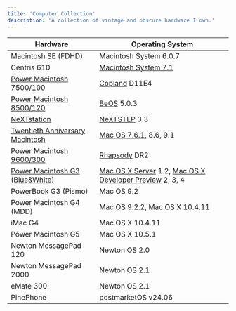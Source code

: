 ```yaml
---
title: 'Computer Collection'
description: 'A collection of vintage and obscure hardware I own.'
---
```


| Hardware                                                   | Operating System                                                                                       |
| ---------------------------------------------------------- | ------------------------------------------------------------------------------------------------------ |
| Macintosh SE (FDHD)                                        | Macintosh System 6.0.7                                                                                 |
| Centris 610                                                | [Macintosh System 7.1](./system7)                                                                      |
| [Power Macintosh 7500/100](./power-mac-7500-100)           | [Copland](./copland) D11E4                                                                             |
| [Power Macintosh 8500/120](./power-mac-8500-120)           | [BeOS](./beos) 5.0.3                                                                                   |
| [NeXTstation](./nextstation)                               | [NeXTSTEP](./nextstep) 3.3                                                                             |
| [Twentieth Anniversary Macintosh](./tam)                   | [Mac OS 7.6.1](./system7), 8.6, 9.1                                                                    |
| [Power Macintosh 9600/300](./power-mac-9600-300)           | [Rhapsody](./rhapsody) DR2                                                                             |
| [Power Macintosh G3 (Blue&White)](./power-mac-g3-tower-bw) | [Mac OS X Server](./rhapsody) 1.2, [Mac OS X Developer Preview](./mac-os-x-developer-previews) 2, 3, 4 |
| PowerBook G3 (Pismo)                                       | Mac OS 9.2                                                                                             |
| Power Macintosh G4 (MDD)                                   | Mac OS 9.2.2, Mac OS X 10.4.11                                                                         |
| iMac G4                                                    | Mac OS X 10.4.11                                                                                       |
| Power Macintosh G5                                         | Mac OS X 10.5.1                                                                                        |
| Newton MessagePad 120                                      | Newton OS 2.0                                                                                          |
| Newton MessagePad 2000                                     | Newton OS 2.1                                                                                          |
| eMate 300                                                  | Newton OS 2.1                                                                                          |
| PinePhone                                                  | postmarketOS v24.06                                                                                    |
